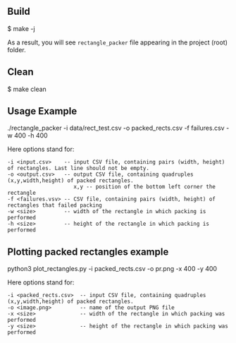 Build
-----
$ make -j

As a result, you will see `rectangle_packer` file appearing in the project (root) folder.

Clean
-----
$ make clean


Usage Example
-------------
./rectangle_packer -i data/rect_test.csv -o packed_rects.csv -f failures.csv -w 400 -h 400

Here options stand for:

    -i <input.csv>    -- input CSV file, containing pairs (width, height) of rectangles. Last line should not be empty.
    -o <output.csv>   -- output CSV file, containing quadruples (x,y,width,height) of packed rectangles. 
                         x,y -- position of the bottom left corner the rectangle
    -f <failures.vsv> -- CSV file, containing pairs (width, height) of rectangles that failed packing
    -w <size>         -- width of the rectangle in which packing is performed
    -h <size>         -- height of the rectangle in which packing is performed


Plotting packed rectangles example
----------------------------------
python3 plot_rectangles.py -i packed_rects.csv -o pr.png -x 400 -y 400

Here options stand for:

    -i <packed_rects.csv>  -- input CSV file, containing quadruples (x,y,width,height) of packed rectangles. 
    -o <image.png>         -- name of the output PNG file
    -x <size>              -- width of the rectangle in which packing was performed
    -y <size>              -- height of the rectangle in which packing was performed
